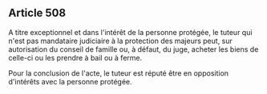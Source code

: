 Article 508
----
A titre exceptionnel et dans l'intérêt de la personne protégée, le tuteur qui
n'est pas mandataire judiciaire à la protection des majeurs peut, sur
autorisation du conseil de famille ou, à défaut, du juge, acheter les biens de
celle-ci ou les prendre à bail ou à ferme.

Pour la conclusion de l'acte, le tuteur est réputé être en opposition d'intérêts
avec la personne protégée.
